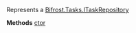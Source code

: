 Represents a [Bifrost.Tasks.ITaskRepository](Bifrost.Tasks.ITaskRepository)

**Methods**
[ctor](Bifrost.Tasks.TaskRepository.ctor)
